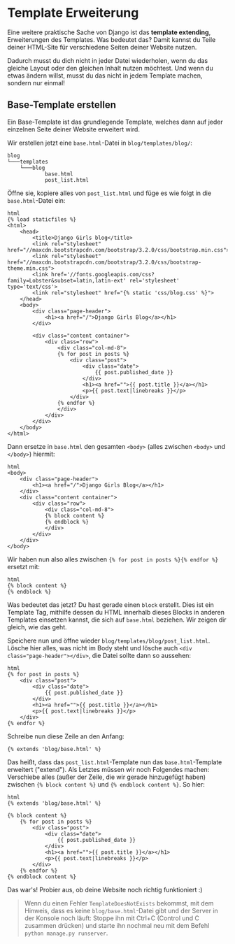 # Template Erweiterung

Eine weitere praktische Sache von Django ist das **template extending**, Erweiterungen des Templates. Was bedeutet das? Damit kannst du Teile deiner HTML-Site für verschiedene Seiten deiner Website nutzen.

Dadurch musst du dich nicht in jeder Datei wiederholen, wenn du das gleiche Layout oder den gleichen Inhalt nutzen möchtest. Und wenn du etwas ändern willst, musst du das nicht in jedem Template machen, sondern nur einmal!

## Base-Template erstellen

Ein Base-Template ist das grundlegende Template, welches dann auf jeder einzelnen Seite deiner Website erweitert wird.

Wir erstellen jetzt eine `base.html`-Datei in `blog/templates/blog/`:

    blog
    └───templates
        └───blog
                base.html
                post_list.html
    

Öffne sie, kopiere alles von `post_list.html` und füge es wie folgt in die `base.html`-Datei ein:

    html
    {% load staticfiles %}
    <html>
        <head>
            <title>Django Girls blog</title>
            <link rel="stylesheet" href="//maxcdn.bootstrapcdn.com/bootstrap/3.2.0/css/bootstrap.min.css">
            <link rel="stylesheet" href="//maxcdn.bootstrapcdn.com/bootstrap/3.2.0/css/bootstrap-theme.min.css">
            <link href='//fonts.googleapis.com/css?family=Lobster&subset=latin,latin-ext' rel='stylesheet' type='text/css'>
            <link rel="stylesheet" href="{% static 'css/blog.css' %}">
        </head>
        <body>
            <div class="page-header">
                <h1><a href="/">Django Girls Blog</a></h1>
            </div>
    
            <div class="content container">
                <div class="row">
                    <div class="col-md-8">
                    {% for post in posts %}
                        <div class="post">
                            <div class="date">
                                {{ post.published_date }}
                            </div>
                            <h1><a href="">{{ post.title }}</a></h1>
                            <p>{{ post.text|linebreaks }}</p>
                        </div>
                    {% endfor %}
                    </div>
                </div>
            </div>
        </body>
    </html>
    

Dann ersetze in `base.html` den gesamten `<body>` (alles zwischen `<body>` und `</body>`) hiermit:

    html
    <body>
        <div class="page-header">
            <h1><a href="/">Django Girls Blog</a></h1>
        </div>
        <div class="content container">
            <div class="row">
                <div class="col-md-8">
                {% block content %}
                {% endblock %}
                </div>
            </div>
        </div>
    </body>
    

Wir haben nun also alles zwischen `{% for post in posts %}{% endfor %}` ersetzt mit:

    html
    {% block content %}
    {% endblock %}
    

Was bedeutet das jetzt? Du hast gerade einen `block` erstellt. Dies ist ein Template Tag, mithilfe dessen du HTML innerhalb dieses Blocks in anderen Templates einsetzen kannst, die sich auf `base.html` beziehen. Wir zeigen dir gleich, wie das geht.

Speichere nun und öffne wieder `blog/templates/blog/post_list.html`. Lösche hier alles, was nicht im Body steht und lösche auch `<div class="page-header"></div>`, die Datei sollte dann so aussehen:

    html
    {% for post in posts %}
        <div class="post">
            <div class="date">
                {{ post.published_date }}
            </div>
            <h1><a href="">{{ post.title }}</a></h1>
            <p>{{ post.text|linebreaks }}</p>
        </div>
    {% endfor %}
    

Schreibe nun diese Zeile an den Anfang:

    {% extends 'blog/base.html' %}
    

Das heißt, dass das `post_list.html`-Template nun das `base.html`-Template erweitert ("extend"). Als Letztes müssen wir noch Folgendes machen: Verschiebe alles (außer der Zeile, die wir gerade hinzugefügt haben) zwischen `{% block content %}` und `{% endblock content %}`. So hier:

    html
    {% extends 'blog/base.html' %}
    
    {% block content %}
        {% for post in posts %}
            <div class="post">
                <div class="date">
                    {{ post.published_date }}
                </div>
                <h1><a href="">{{ post.title }}</a></h1>
                <p>{{ post.text|linebreaks }}</p>
            </div>
        {% endfor %}
    {% endblock content %}
    

Das war's! Probier aus, ob deine Website noch richtig funktioniert :)

> Wenn du einen Fehler `TemplateDoesNotExists` bekommst, mit dem Hinweis, dass es keine `blog/base.html`-Datei gibt und der Server in der Konsole noch läuft: Stoppe ihn mit Ctrl+C (Control und C zusammen drücken) und starte ihn nochmal neu mit dem Befehl `python manage.py runserver`.